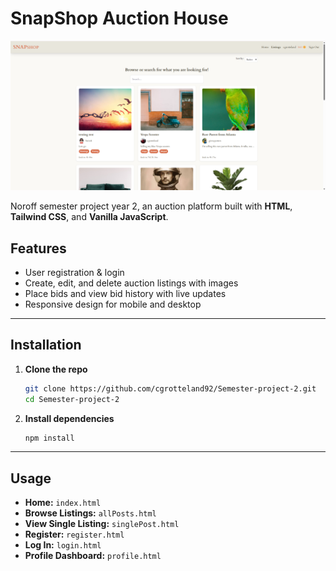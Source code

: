 # SnapShop Auction House

![Project Screenshot](assets/images/screenshot1.png)

Noroff semester project year 2, an auction platform built with **HTML**, **Tailwind CSS**, and **Vanilla JavaScript**.

## Features

- User registration & login
- Create, edit, and delete auction listings with images
- Place bids and view bid history with live updates
- Responsive design for mobile and desktop

---

## Installation

1. **Clone the repo**

   ```bash
   git clone https://github.com/cgrotteland92/Semester-project-2.git
   cd Semester-project-2
   ```

2. **Install dependencies**

   ```bash
   npm install
   ```

---

## Usage

- **Home:** `index.html`
- **Browse Listings:** `allPosts.html`
- **View Single Listing:** `singlePost.html`
- **Register:** `register.html`
- **Log In:** `login.html`
- **Profile Dashboard:** `profile.html`
